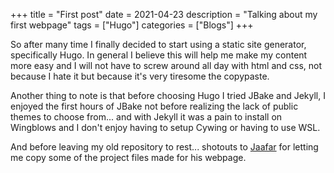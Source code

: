 +++
title = "First post"
date = 2021-04-23
description = "Talking about my first webpage"
tags = ["Hugo"]
categories = ["Blogs"]
+++

So after many time I finally decided to start using a static site generator, specifically Hugo.
In general I believe this will help me make my content more easy and I will not have to
screw around all day with html and css, not because I hate it but because it's very tiresome the
copypaste.

Another thing to note is that before choosing Hugo I tried JBake and Jekyll, I enjoyed the first hours of JBake not before realizing the lack of public themes to choose from... and with Jekyll it was a pain to install on Wingblows and I don't enjoy having to setup Cywing or having to use WSL.

And before leaving my old repository to rest... shotouts to [Jaafar](https://jaafard.codeberg.page/) for letting me copy some of the project files made for his webpage.